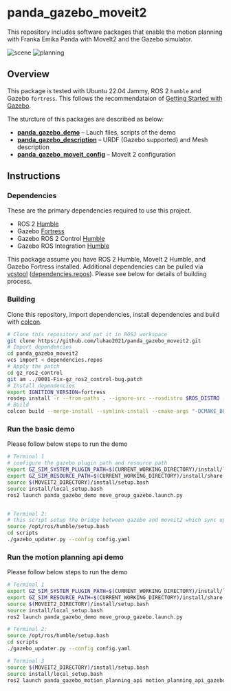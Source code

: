 

# panda_gazebo_moveit2

This repository includes software packages that enable the motion planning with Franka Emika Panda with MoveIt2 and the Gazebo simulator.

![scene](https://github.com/user-attachments/assets/d9f3fa4e-78b3-4dfd-8440-270fed293023)
![planning](https://github.com/user-attachments/assets/91b50f4e-37fd-4dd6-8df6-caca3e1d8c04)

## Overview

This package is tested with Ubuntu 22.04 Jammy, ROS 2 `humble` and Gazebo `fortress`. This follows the recommendataion of [Getting Started with Gazebo](https://gazebosim.org/docs/fortress/getstarted/).

The sturcture of this packages are described as below:

- [**panda_gazebo_demo**](./panda_gazebo_demo) – Lauch files, scripts of the demo
- [**panda_gazebo_description**](./panda_gazebo_description) – URDF (Gazebo supported) and Mesh description
- [**panda_gazebo_moveit_config**](./panda_gazebo_moveit_config) – MoveIt 2 configuration

## Instructions

### Dependencies

These are the primary dependencies required to use this project.

- ROS 2 [Humble](https://docs.ros.org/en/humble/Installation.html)
- Gazebo [Fortress](https://gazebosim.org/docs/fortress)
- Gazebo ROS 2 Control [Humble](https://github.com/ros-controls/gz_ros2_control/tree/humble)
- Gazebo ROS Integration [Humble](https://github.com/gazebosim/ros_gz/tree/humble)

This package assume you have ROS 2 Humble, MoveIt 2 Humble, and Gazebo Fortress installed. Additional dependencies can be pulled via [vcstool](https://wiki.ros.org/vcstool) ([dependencies.repos](./dependencies.repos)). Please see below for details of building process.

### Building

Clone this repository, import dependencies, install dependencies and build with [colcon](https://colcon.readthedocs.io).

```bash
# Clone this repository and put it in ROS2 workspace
git clone https://github.com/luhao2021/panda_gazebo_moveit2.git
# Import dependencies
cd panda_gazebo_moveit2
vcs import < dependencies.repos
# Apply the patch
cd gz_ros2_control
git am ../0001-Fix-gz_ros2_control-bug.patch
# Install dependencies
export IGNITION_VERSION=fortress
rosdep install -r --from-paths . --ignore-src --rosdistro $ROS_DISTRO -y
# Build
colcon build --merge-install --symlink-install --cmake-args "-DCMAKE_BUILD_TYPE=Release"
```

### Run the basic demo

Please follow below steps to run the demo

```bash
# Terminal 1
# configure the gazebo plugin path and resource path
export GZ_SIM_SYSTEM_PLUGIN_PATH=$(CURRENT_WORKING_DIRECTORY)/install/lib
export GZ_SIM_RESOURCE_PATH=$(CURRENT_WORKING_DIRECTORY)/install/share:$(CURRENT_WORKING_DIRECTORY)/install/share/panda_gazebo_demo/models
source $(MOVEIT2_DIRECTORY)/install/setup.bash
source install/local_setup.bash
ros2 launch panda_gazebo_demo move_group_gazebo.launch.py


# Terminal 2:
# this script setup the bridge between gazebo and moveit2 which sync up the scene and pose information
source /opt/ros/humble/setup.bash
cd scripts
./gazebo_updater.py --config config.yaml
```

### Run the motion planning api demo

Please follow below steps to run the demo

```bash
# Terminal 1
export GZ_SIM_SYSTEM_PLUGIN_PATH=$(CURRENT_WORKING_DIRECTORY)/install/lib
export GZ_SIM_RESOURCE_PATH=$(CURRENT_WORKING_DIRECTORY)/install/share:$(CURRENT_WORKING_DIRECTORY)/install/share/panda_gazebo_demo/models
source $(MOVEIT2_DIRECTORY)/install/setup.bash
source install/local_setup.bash
ros2 launch panda_gazebo_demo move_group_gazebo.launch.py

# Terminal 2:
source /opt/ros/humble/setup.bash
cd scripts
./gazebo_updater.py --config config.yaml

# Terminal 3
source $(MOVEIT2_DIRECTORY)/install/setup.bash
source install/local_setup.bash
ros2 launch panda_gazebo_motion_planning_api motion_planning_api_gazebo.launch.py
```
